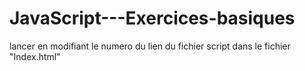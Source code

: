 # JavaScript---Exercices-basiques
lancer en modifiant le numero du lien du fichier script dans le fichier "Index.html" 
